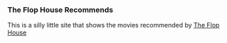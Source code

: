 ### The Flop House Recommends

This is a silly little site that shows the movies recommended by [The Flop House](http://www.flophousepodcast.com/)
